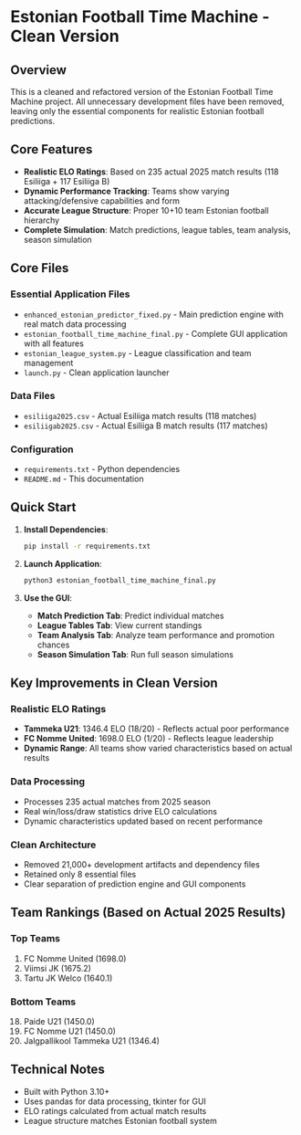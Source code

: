 # Estonian Football Time Machine - Clean Version

## Overview
This is a cleaned and refactored version of the Estonian Football Time Machine project. All unnecessary development files have been removed, leaving only the essential components for realistic Estonian football predictions.

## Core Features
- **Realistic ELO Ratings**: Based on 235 actual 2025 match results (118 Esiliiga + 117 Esiliiga B)
- **Dynamic Performance Tracking**: Teams show varying attacking/defensive capabilities and form
- **Accurate League Structure**: Proper 10+10 team Estonian football hierarchy
- **Complete Simulation**: Match predictions, league tables, team analysis, season simulation

## Core Files

### Essential Application Files
- `enhanced_estonian_predictor_fixed.py` - Main prediction engine with real match data processing
- `estonian_football_time_machine_final.py` - Complete GUI application with all features
- `estonian_league_system.py` - League classification and team management
- `launch.py` - Clean application launcher

### Data Files
- `esiliiga2025.csv` - Actual Esiliiga match results (118 matches)
- `esiliigab2025.csv` - Actual Esiliiga B match results (117 matches)

### Configuration
- `requirements.txt` - Python dependencies
- `README.md` - This documentation

## Quick Start

1. **Install Dependencies**:
   ```bash
   pip install -r requirements.txt
   ```

2. **Launch Application**:
   ```bash
   python3 estonian_football_time_machine_final.py
   ```

3. **Use the GUI**:
   - **Match Prediction Tab**: Predict individual matches
   - **League Tables Tab**: View current standings
   - **Team Analysis Tab**: Analyze team performance and promotion chances
   - **Season Simulation Tab**: Run full season simulations

## Key Improvements in Clean Version

### Realistic ELO Ratings
- **Tammeka U21**: 1346.4 ELO (18/20) - Reflects actual poor performance
- **FC Nomme United**: 1698.0 ELO (1/20) - Reflects league leadership
- **Dynamic Range**: All teams show varied characteristics based on actual results

### Data Processing
- Processes 235 actual matches from 2025 season
- Real win/loss/draw statistics drive ELO calculations
- Dynamic characteristics updated based on recent performance

### Clean Architecture
- Removed 21,000+ development artifacts and dependency files
- Retained only 8 essential files
- Clear separation of prediction engine and GUI components

## Team Rankings (Based on Actual 2025 Results)

### Top Teams
1. FC Nomme United (1698.0)
2. Viimsi JK (1675.2) 
3. Tartu JK Welco (1640.1)

### Bottom Teams
18. Paide U21 (1450.0)
19. FC Nomme U21 (1450.0)
20. Jalgpallikool Tammeka U21 (1346.4)

## Technical Notes
- Built with Python 3.10+
- Uses pandas for data processing, tkinter for GUI
- ELO ratings calculated from actual match results
- League structure matches Estonian football system
